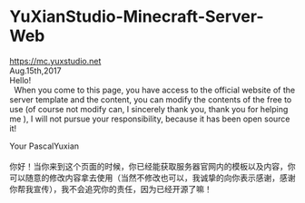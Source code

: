 # YuXianStudio-Minecraft-Server-Web
https://mc.yuxstudio.net<BR/>
Aug.15th,2017<BR/>
Hello!<BR/>
    When you come to this page, you have access to the official website of the server template and the content, you can modify the contents of the free to use (of course not modify can, I sincerely thank you, thank you for helping me ), I will not pursue your responsibility, because it has been open source it!<BR/>

Your PascalYuxian<BR/>
<BR/>
    你好！当你来到这个页面的时候，你已经能获取服务器官网内的模板以及内容，你可以随意的修改内容拿去使用（当然不修改也可以，我诚挚的向你表示感谢，感谢你帮我宣传），我不会追究你的责任，因为已经开源了嘛！<BR/>
